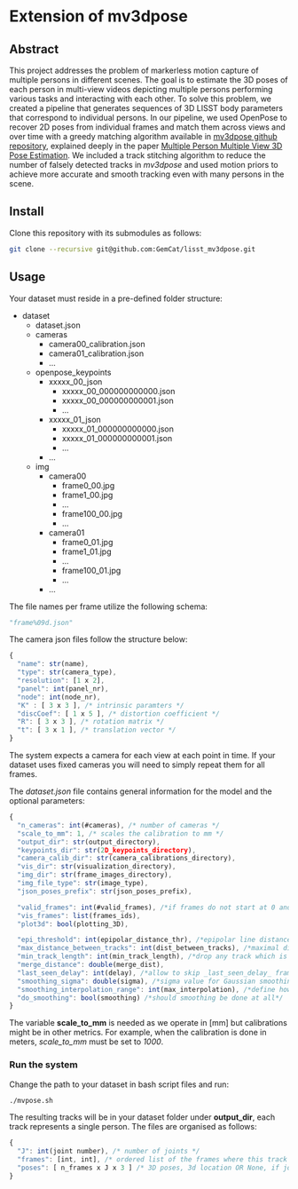 # Extension of mv3dpose

## Abstract
This project addresses the problem of markerless motion capture of multiple persons in different scenes.
The goal is to estimate the 3D poses of each person in multi-view videos depicting multiple persons performing various tasks and interacting with each other.
To solve this problem, we created a pipeline that generates sequences of 3D LISST body parameters that correspond to individual persons.
In our pipeline, we used OpenPose to recover 2D poses from individual frames and match them across views and over time with a greedy matching algorithm available in [mv3dpose github repository](https://github.com/jutanke/mv3dpose), explained deeply in the paper [Multiple Person Multiple View 3D Pose Estimation](http://pages.iai.uni-bonn.de/gall_juergen/download/jgall_mvpose_gcpr19.pdf).
We included a track stitching algorithm to reduce the number of falsely detected tracks in *mv3dpose* and used motion priors to achieve more accurate and smooth tracking even with many persons in the scene.

## Install

Clone this repository with its submodules as follows:
```bash
git clone --recursive git@github.com:GemCat/lisst_mv3dpose.git
```

## Usage

Your dataset must reside in a pre-defined folder structure:

* dataset
  * dataset.json
  * cameras
    * camera00_calibration.json
    * camera01_calibration.json
    * ...
  * openpose_keypoints
    * xxxxx_00_json
      * xxxxx_00_000000000000.json
      * xxxxx_00_000000000001.json
      * ...
    * xxxxx_01_json
      * xxxxx_01_000000000000.json
      * xxxxx_01_000000000001.json
      * ...
    * ...
  * img
    * camera00
      * frame0_00.jpg
      * frame1_00.jpg
      * ...
      * frame100_00.jpg
      * ...
    * camera01
      * frame0_01.jpg
      * frame1_01.jpg
      * ...
      * frame100_01.jpg
      * ...
    * ...

The file names per frame utilize the following schema: 
```python
"frame%09d.json"
```

The camera json files follow the structure below: 
```javascript
{
  "name": str(name),
  "type": str(camera_type),
  "resolution": [1 x 2],
  "panel": int(panel_nr),
  "node": int(node_nr),
  "K" : [ 3 x 3 ], /* intrinsic paramters */
  "discCoef": [ 1 x 5 ], /* distortion coefficient */
  "R": [ 3 x 3 ], /* rotation matrix */
  "t": [ 3 x 1 ], /* translation vector */
}
```

The system expects a camera for each view at each point in time. If your dataset uses fixed cameras you will need to simply repeat them for all frames.

The _dataset.json_ file contains general information for the model and the optional parameters:
```javascript
{
  "n_cameras": int(#cameras), /* number of cameras */
  "scale_to_mm": 1, /* scales the calibration to mm */
  "output_dir": str(output_directory),
  "keypoints_dir": str(2D_keypoints_directory),
  "camera_calib_dir": str(camera_calibrations_directory),
  "vis_dir": str(visualization_directory),
  "img_dir": str(frame_images_directory),
  "img_file_type": str(image_type),
  "json_poses_prefix": str(json_poses_prefix),

  "valid_frames": int(#valid_frames), /*if frames do not start at 0 and/or are not continious you can set a list of frames here*/
  "vis_frames": list(frames_ids),
  "plot3d": bool(plotting_3D),

  "epi_threshold": int(epipolar_distance_thr), /*epipolar line distance threshold in PIXEL*/
  "max_distance_between_tracks": int(dist_between_tracks), /*maximal distance in [mm] between tracks so that they can be associated*/
  "min_track_length": int(min_track_length), /*drop any track which is shorter than _min_track_length_ frames*/
  "merge_distance": double(merge_dist),
  "last_seen_delay": int(delay), /*allow to skip _last_seen_delay_ frames for connecting a lost track*/
  "smoothing_sigma": double(sigma), /*sigma value for Gaussian smoothing of tracks*/
  "smoothing_interpolation_range": int(max_interpolation), /*define how far fill-ins should be reaching*/
  "do_smoothing": bool(smoothing) /*should smoothing be done at all*/
}
```

The variable __scale_to_mm__ is needed as we operate in [mm] but calibrations might be in other metrics. For example, when the calibration is done in meters, _scale_to_mm_ must be set to _1000_.


### Run the system

Change the path to your dataset in bash script files and run:
```bash
./mvpose.sh
```

The resulting tracks will be in your dataset folder under __output_dir__, each track represents a single person. 
The files are organised as follows:
```javascript
{
  "J": int(joint number), /* number of joints */
  "frames": [int, int], /* ordered list of the frames where this track is residing */
  "poses": [ n_frames x J x 3 ] /* 3D poses, 3d location OR None, if joint is missing */
}
```
